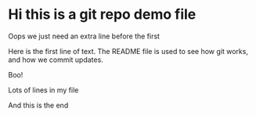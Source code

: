 # Hi this is a git repo demo file

Oops we just need an extra line before the first

Here is the first line of text. The README file is used to see how git works, and how we commit updates.

Boo!



Lots
of
lines
in
my
file


And this is the end


